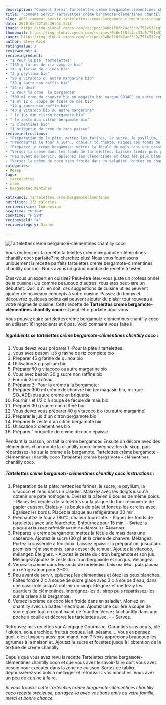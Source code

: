 ```yaml
---
description: "Comment Servir Tartelettes crème bergamote-clémentines chantilly coco"
title: "Comment Servir Tartelettes crème bergamote-clémentines chantilly coco"
slug: 4051-comment-servir-tartelettes-creme-bergamote-clementines-chantilly-coco
date: 2020-06-22T16:39:43.511Z
image: https://img-global.cpcdn.com/recipes/046e1f8fb7ac33c9/751x532cq70/tartelettes-creme-bergamote-clementines-chantilly-coco-photo-principale-de-la-recette.jpg
thumbnail: https://img-global.cpcdn.com/recipes/046e1f8fb7ac33c9/751x532cq70/tartelettes-creme-bergamote-clementines-chantilly-coco-photo-principale-de-la-recette.jpg
cover: https://img-global.cpcdn.com/recipes/046e1f8fb7ac33c9/751x532cq70/tartelettes-creme-bergamote-clementines-chantilly-coco-photo-principale-de-la-recette.jpg
author: Steve Reid
ratingvalue: 3
reviewcount: 4
recipeingredient:
- "1 Pour la pte  tartelettes"
- "135 g farine de riz complte bio"
- "45 g farine de quinoa bio"
- "3 g psyllium bio"
- "90 g vitacoco ou autre margarine bio"
- "30 g sucre non raffin bio"
- "35 ml deau"
- "2 Pour la crme  la bergamote"
- "300 ml crme de chanvre bio en magasin bio marque SOJADE ou autre crme en briquette"
- "1 et 12 c  soupe de fcule de mas bio"
- "30 g sucre non raffin bio"
- "40 g vitacoco bio ou autre margarine"
- " le jus dun citron bergamote bio"
- " le zeste dun citron bergamote bio"
- "2 clmentines bio"
- "1 briquette de crme de coco paisse"
recipeinstructions:
- "Préparation de la pâte: mettez les farines, le sucre, le psyllium, la vitacoco et l&#39;eau dans un saladier. Malaxez avec les doigts jusqu&#39;à obtenir une pâte homogène. Divisez la pâte en 6 boules de même poids.  Placez les cercles de tartelettes sur la plaque du four recouverte de papier cuisson. Étalez-y les boules de pâte et foncez-les cercles avec. Égalisez les bords. Placez la plaque au réfrigérateur 30 min."
- "Préchauffez le four à 180°C, chaleur tournante. Piquez les fonds de tartelettes avec une fourchette. Enfournez pour 15 min. Sortez la plaque et laissez refroidir avant de démouler. Réservez."
- "Préparez le crème bergamote: mettez la fécule de maïs dans une casserole. Ajoutez le sucre (30 g) et la crème de chanvre. Mélangez. Portez la casserole à feu doux. Laissez épaissir la préparation, jusqu&#39;aux premiers frémissements, sans cesser de remuer. Ajoutez la vitacoco, mélangez. Éteignez. Ajoutez le zeste du citron bergamote et son jus. Mélangez.Ajoutez le zeste du citron bergamote et son jus. Mélangez."
- "Versez la crème dans les fonds de tartelettes. Laissez tiédir puis placez au réfrigérateur pour 2H00."
- "Peu avant de servir, épluchez les clémentines et ôtez les peux blanches. Faites fondre 2 c à soupe de sucre glace avec 3 c à soupe d&#39;eau, dans une casserole jusqu&#39;à obtenir un sirop. Éteignez et mettez-y les quartiers de clémentines. Imprégnez-les du sirop puis répartissez-les sur la crème à la bergamote."
- "Versez la crème de coco bien froide dans un saladier. Montez en chantilly avec un batteur électrique. Ajoutez une cuillère à soupe de sucre glace tout en continuant de fouetter. Versez la chantilly dans une poche à douille et décorez les tartelettes avec.  Servez."
categories:
- Resep
tags:
- tartelettes
- crme
- bergamoteclmentines

katakunci: tartelettes crme bergamoteclmentines 
nutrition: 272 calories
recipecuisine: Indonesian
preptime: "PT26M"
cooktime: "PT52M"
recipeyield: "4"
recipecategory: Dinner

---
```



![Tartelettes crème bergamote-clémentines chantilly coco](https://img-global.cpcdn.com/recipes/046e1f8fb7ac33c9/751x532cq70/tartelettes-creme-bergamote-clementines-chantilly-coco-photo-principale-de-la-recette.jpg)

Vous recherchez la recette tartelettes crème bergamote-clémentines chantilly coco parfaite? ne cherchez plus! Nous vous fournissons uniquement la recette parfaite tartelettes crème bergamote-clémentines chantilly coco ici. Nous avons un grand nombre de recette à tester.

Êtes-vous un expert en cuisine? Peut-être êtes-vous juste un professionnel de la cuisine? Ou comme beaucoup d'autres, vous êtes peut-être un débutant. Quoi qu'il en soit, des suggestions de cuisine utiles peuvent ajouter de nouveaux concepts à votre cuisine. Passez du temps et découvrez quelques points qui peuvent ajouter du plaisir tout nouveau à votre régime de cuisine. Cette recette de <strong> Tartelettes crème bergamote-clémentines chantilly coco </strong> est peut-être parfaite pour vous.

<!--inarticleads1-->

Vous pouvez cuire tartelettes crème bergamote-clémentines chantilly coco en utilisant 16 Ingrédients et 6 pas. Voici comment vous faire il.

##### Ingrédients de tartelettes crème bergamote-clémentines chantilly coco :

1. Vous devez vous préparer 1 -Pour la pâte à tartelettes:
1. Vous avez besoin 135 g farine de riz complète bio
1. Préparer 45 g farine de quinoa bio
1. Utilisation 3 g psyllium bio
1. Préparer 90 g vitacoco ou autre margarine bio
1. Vous avez besoin 30 g sucre non raffiné bio
1. Fournir 35 ml d&#39;eau
1. Préparer 2 -Pour la crème à la bergamote:
1. Préparer 300 ml crème de chanvre bio (en magasin bio, marque SOJADE) ou autre crème en briquette
1. Fournir 1 et 1/2 c à soupe de fécule de maïs bio
1. Préparer 30 g sucre non raffiné bio
1. Vous devez vous préparer 40 g vitacoco bio (ou autre margarine)
1. Préparer  le jus d&#39;un citron bergamote bio
1. Préparer  le zeste d&#39;un citron bergamote bio
1. Utilisation 2 clémentines bio
1. Préparer 1 briquette de crème de coco épaisse


Pendant la cuisson, on fait la crème bergamote. Ensuite on décore avec des clémentines et on monte la chantilly coco. Imprégnez-les du sirop, puis répartissez-les sur la crème à la bergamote. Tartelettes crème bergamote - clémentines chantilly coco Tartelettes crème bergamote - clémentines chantilly coco. 

<!--inarticleads2-->

##### Tartelettes crème bergamote-clémentines chantilly coco instructions :

1. Préparation de la pâte: mettez les farines, le sucre, le psyllium, la vitacoco et l&#39;eau dans un saladier. Malaxez avec les doigts jusqu&#39;à obtenir une pâte homogène. Divisez la pâte en 6 boules de même poids.  - Placez les cercles de tartelettes sur la plaque du four recouverte de papier cuisson. Étalez-y les boules de pâte et foncez-les cercles avec. Égalisez les bords. Placez la plaque au réfrigérateur 30 min.
1. Préchauffez le four à 180°C, chaleur tournante. - Piquez les fonds de tartelettes avec une fourchette. Enfournez pour 15 min. - Sortez la plaque et laissez refroidir avant de démouler. Réservez.
1. Préparez le crème bergamote: mettez la fécule de maïs dans une casserole. Ajoutez le sucre (30 g) et la crème de chanvre. Mélangez. Portez la casserole à feu doux. Laissez épaissir la préparation, jusqu&#39;aux premiers frémissements, sans cesser de remuer. Ajoutez la vitacoco, mélangez. Éteignez. - Ajoutez le zeste du citron bergamote et son jus. Mélangez.Ajoutez le zeste du citron bergamote et son jus. Mélangez.
1. Versez la crème dans les fonds de tartelettes. Laissez tiédir puis placez au réfrigérateur pour 2H00.
1. Peu avant de servir, épluchez les clémentines et ôtez les peux blanches. Faites fondre 2 c à soupe de sucre glace avec 3 c à soupe d&#39;eau, dans une casserole jusqu&#39;à obtenir un sirop. Éteignez et mettez-y les quartiers de clémentines. Imprégnez-les du sirop puis répartissez-les sur la crème à la bergamote.
1. Versez la crème de coco bien froide dans un saladier. Montez en chantilly avec un batteur électrique. Ajoutez une cuillère à soupe de sucre glace tout en continuant de fouetter. Versez la chantilly dans une poche à douille et décorez les tartelettes avec. -  - Servez.


Retrouvez mes recettes sur Allergique Gourmand. Garanties sans oeufs, blé / gluten, soja, arachide, fruits à coques, lait, sésame…. Vous en pensez quoi, c&#39;est toujours aussi gourmand, non ? Nous apprécions beaucoup les agrumes à la maison et. Ajoutez le sucre et fouettez jusqu&#39;à l&#39;obtention de la texture de crème chantilly. 

<!--inarticleads1-->

<p>
Depuis que vous avez revu la recette Tartelettes crème bergamote-clémentines chantilly coco et que vous avez le savoir-faire dont vous avez besoin pour exécuter dans la zone de cuisson. Sortez ce tablier, dépoussiérez vos bols à mélanger et retroussez vos manches. Vous avez un peu de cuisine à faire.
</p>

<p>
<i>Si vous trouvez cette Tartelettes crème bergamote-clémentines chantilly coco recette précieuse, partagez-la avec vos bons amis ou votre famille, merci et bonne chance.</i>
</p>
